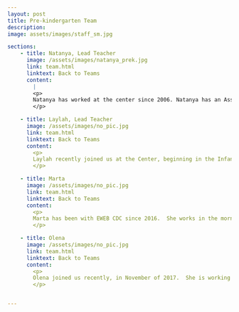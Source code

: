 ```yaml
---
layout: post
title: Pre-kindergarten Team
description: 
image: assets/images/staff_sm.jpg

sections:
    - title: Natanya, Lead Teacher
      image: /assets/images/natanya_prek.jpg
      link: team.html
      linktext: Back to Teams
      content:
        |
        <p>
        Natanya has worked at the center since 2006. Natanya has an Associate of Arts Degree in Early Childhood Education. She lives with her mother and two cats. Natanya spends most of her spare time reading or with her three close friends and three god-daughters, Lizzie, Josie, and Sophie.
        </p>

    - title: Laylah, Lead Teacher
      image: /assets/images/no_pic.jpg
      link: team.html
      linktext: Back to Teams
      content:
        <p>
        Laylah recently joined us at the Center, beginning in the Infant Room and quickly transitioning to Lead Teacher in PreK at the end of August 2017.  Laylah went to school at Lane Community College with a focus in Early Childhood Education, and has over ten years experience working with children of all ages.  Laylah enjoys crafts, do-it-yourself projects and walking her Great Dane Nahlah at the Candlelight Dog Park.
        </p>

    - title: Marta
      image: /assets/images/no_pic.jpg
      link: team.html
      linktext: Back to Teams
      content:
        <p>
        Marta has been with EWEB CDC since 2016.  She works in the mornings in our PreK classroom, helps out in every classroom in the afternoons or helps keep our Center clean and tidy.  She has over 14 years experience working with preschool aged children.  She attended Portland State University and has taken numerous classes in Early Childhood Education.  She is bilingual and speaks fluent Spanish. She loves to travel, garden and to relax in her spare time.
        </p>

    - title: Olena
      image: /assets/images/no_pic.jpg
      link: team.html
      linktext: Back to Teams
      content:
        <p>
        Olena joined us recently, in November of 2017.  She is working in the afternoons. She has eight years experience working with preschool aged children and another eight years working with deaf and hard of hearing children. 
        </p>


---
```

